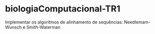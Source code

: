 # biologiaComputacional-TR1
Implementar os algoritmos de alinhamento de sequências: Needlemam-Wunsch e Smith-Waterman
